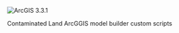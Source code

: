 ![ArcGIS 3.3.1](https://img.shields.io/badge/ArcGIS-3.3.1-blue)

Contaminated Land ArcGGIS model builder custom scripts 
